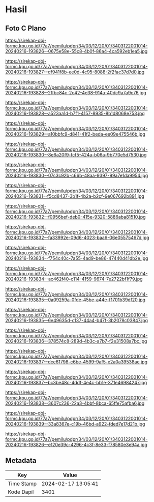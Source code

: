 # Hasil

## Foto C Plano

https://sirekap-obj-formc.kpu.go.id/77a7/pemilu/pdpr/34/03/12/20/01/3403122001014-20240216-193826--0675e58e-55c8-4b0f-86a4-4ca592eb1ea5.jpg

https://sirekap-obj-formc.kpu.go.id/77a7/pemilu/pdpr/34/03/12/20/01/3403122001014-20240216-193827--df941f8b-ee0d-4c95-8088-2f2fac37d7d0.jpg

https://sirekap-obj-formc.kpu.go.id/77a7/pemilu/pdpr/34/03/12/20/01/3403122001014-20240216-193828--2ffbc84c-2c42-4e38-914a-40dc9a7a9c76.jpg

https://sirekap-obj-formc.kpu.go.id/77a7/pemilu/pdpr/34/03/12/20/01/3403122001014-20240216-193828--a523aa1d-b7f1-4157-8935-8b1d8068e753.jpg

https://sirekap-obj-formc.kpu.go.id/77a7/pemilu/pdpr/34/03/12/20/01/3403122001014-20240216-193829--a10bbfc9-d841-41f2-beda-ee09e475546b.jpg

https://sirekap-obj-formc.kpu.go.id/77a7/pemilu/pdpr/34/03/12/20/01/3403122001014-20240216-193830--8e6a20f9-fcf5-424a-b06a-9b770e5d7530.jpg

https://sirekap-obj-formc.kpu.go.id/77a7/pemilu/pdpr/34/03/12/20/01/3403122001014-20240216-193830--07c3c92b-c66b-48aa-9397-99a7e1da9954.jpg

https://sirekap-obj-formc.kpu.go.id/77a7/pemilu/pdpr/34/03/12/20/01/3403122001014-20240216-193831--f5cd8437-3b1f-4b2a-b2cf-9e067692b891.jpg

https://sirekap-obj-formc.kpu.go.id/77a7/pemilu/pdpr/34/03/12/20/01/3403122001014-20240216-193832--f0956bef-deb0-415e-9320-5886aba81510.jpg

https://sirekap-obj-formc.kpu.go.id/77a7/pemilu/pdpr/34/03/12/20/01/3403122001014-20240216-193832--fa33992e-09d6-4023-baa6-06e05575467d.jpg

https://sirekap-obj-formc.kpu.go.id/77a7/pemilu/pdpr/34/03/12/20/01/3403122001014-20240216-193834--f754c40c-7a55-4ad9-be86-47440d41db2e.jpg

https://sirekap-obj-formc.kpu.go.id/77a7/pemilu/pdpr/34/03/12/20/01/3403122001014-20240216-193834--ac462f40-c114-4159-9674-7e2722bf1f79.jpg

https://sirekap-obj-formc.kpu.go.id/77a7/pemilu/pdpr/34/03/12/20/01/3403122001014-20240216-193835--0a09259a-0fde-45be-a44e-f1701b39df20.jpg

https://sirekap-obj-formc.kpu.go.id/77a7/pemilu/pdpr/34/03/12/20/01/3403122001014-20240216-193835--6e49635d-c137-44a4-b47f-3b2078c03847.jpg

https://sirekap-obj-formc.kpu.go.id/77a7/pemilu/pdpr/34/03/12/20/01/3403122001014-20240216-193836--378574c8-289d-4b3c-a7b7-f2e31508a7bc.jpg

https://sirekap-obj-formc.kpu.go.id/77a7/pemilu/pdpr/34/03/12/20/01/3403122001014-20240216-193837--dce61798-c6be-4599-9af5-e2a0a39538ae.jpg

https://sirekap-obj-formc.kpu.go.id/77a7/pemilu/pdpr/34/03/12/20/01/3403122001014-20240216-193837--bc3be48c-4ddf-4e4c-bb1e-371e46984247.jpg

https://sirekap-obj-formc.kpu.go.id/77a7/pemilu/pdpr/34/03/12/20/01/3403122001014-20240216-193838--3607c236-22a3-4bbf-8bca-65ffe75afba6.jpg

https://sirekap-obj-formc.kpu.go.id/77a7/pemilu/pdpr/34/03/12/20/01/3403122001014-20240216-193839--33a8367e-c19b-46bd-a922-fded7e17d21b.jpg

https://sirekap-obj-formc.kpu.go.id/77a7/pemilu/pdpr/34/03/12/20/01/3403122001014-20240216-193826--e120e39c-4296-4c3f-8e33-f78580e3e94a.jpg


## Metadata

| Key        | Value               |
| ---------- | ------------------- |
| Time Stamp | 2024-02-17 13:05:41 |
| Kode Dapil | 3401                |



